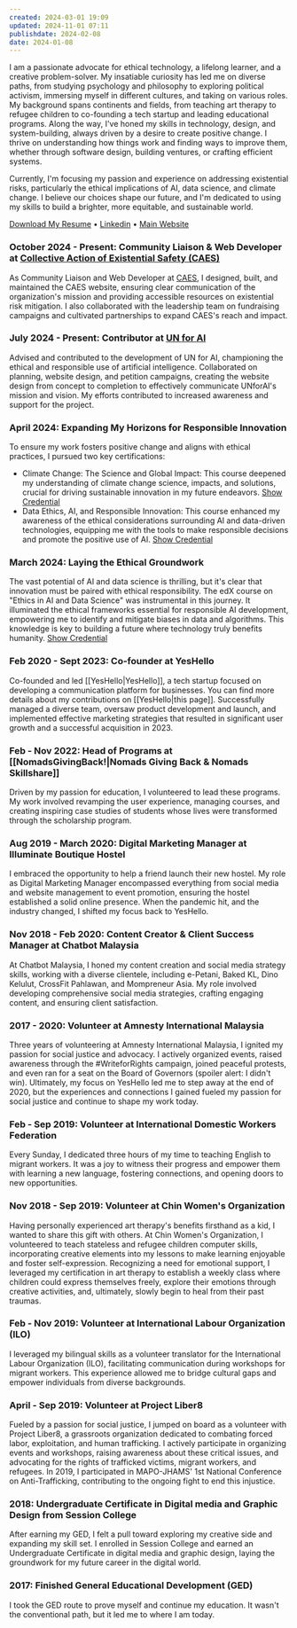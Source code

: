```yaml
---
created: 2024-03-01 19:09
updated: 2024-11-01 07:11
publishdate: 2024-02-08
date: 2024-01-08
---
```

I am a passionate advocate for ethical technology, a lifelong learner, and a creative problem-solver. My insatiable curiosity has led me on diverse paths, from studying psychology and philosophy to exploring political activism, immersing myself in different cultures, and taking on various roles. My background spans continents and fields, from teaching art therapy to refugee children to co-founding a tech startup and leading educational programs. Along the way, I've honed my skills in technology, design, and system-building, always driven by a desire to create positive change. I thrive on understanding how things work and finding ways to improve them, whether through software design, building ventures, or crafting efficient systems.

Currently, I'm focusing my passion and experience on addressing existential risks, particularly the ethical implications of AI, data science, and climate change. I believe our choices shape our future, and I'm dedicated to using my skills to build a brighter, more equitable, and sustainable world.

[Download My Resume](https://drive.google.com/file/d/1ceqUlosfv0jsNER6sbo8OASTF31E06fh/view?usp=sharing) • [Linkedin](https://www.linkedin.com/in/altaficial/ ) • [Main Website](https://altaficial.com)
### October 2024 - Present: Community Liaison & Web Developer at [Collective Action of Existential Safety (CAES)](https://existentialsafety.org)

As Community Liaison and Web Developer at [CAES](https://existentialsafety.org), I designed, built, and maintained the CAES website, ensuring clear communication of the organization's mission and providing accessible resources on existential risk mitigation. I also collaborated with the leadership team on fundraising campaigns and cultivated partnerships to expand CAES's reach and impact.

### July 2024 - Present: Contributor at [UN for AI](https://unforai.org/)

Advised and contributed to the development of UN for AI, championing the ethical and responsible use of artificial intelligence. Collaborated on planning, website design, and petition campaigns, creating the website design from concept to completion to effectively communicate UNforAI's mission and vision. My efforts contributed to increased awareness and support for the project.

### April 2024: Expanding My Horizons for Responsible Innovation

To ensure my work fosters positive change and aligns with ethical practices, I pursued two key certifications:

- Climate Change: The Science and Global Impact: This course deepened my understanding of climate change science, impacts, and solutions, crucial for driving sustainable innovation in my future endeavors. [Show Credential](https://courses.edx.org/certificates/dfe00dc2d0724da8bd4d64b1cd34a717)
- Data Ethics, AI, and Responsible Innovation: This course enhanced my awareness of the ethical considerations surrounding AI and data-driven technologies, equipping me with the tools to make responsible decisions and promote the positive use of AI. [Show Credential](https://courses.edx.org/certificates/656af4871a12402b8c83c1cbe5af7acb)

### March 2024: Laying the Ethical Groundwork

The vast potential of AI and data science is thrilling, but it's clear that innovation must be paired with ethical responsibility. The edX course on "Ethics in AI and Data Science" was instrumental in this journey. It illuminated the ethical frameworks essential for responsible AI development, empowering me to identify and mitigate biases in data and algorithms. This knowledge is key to building a future where technology truly benefits humanity. [Show Credential](https://courses.edx.org/certificates/48041d65c9394837a8329f3b72cedd11)

### Feb 2020 - Sept 2023: Co-founder at YesHello

Co-founded and led [[YesHello|YesHello]], a tech startup focused on developing a communication platform for businesses. You can find more details about my contributions on [[YesHello|this page]]. Successfully managed a diverse team, oversaw product development and launch, and implemented effective marketing strategies that resulted in significant user growth and a successful acquisition in 2023.

### Feb - Nov 2022: Head of Programs at [[NomadsGivingBack!|Nomads Giving Back & Nomads Skillshare]]

Driven by my passion for education, I volunteered to lead these programs. My work involved revamping the user experience, managing courses, and creating inspiring case studies of students whose lives were transformed through the scholarship program.

### Aug 2019 - March 2020: Digital Marketing Manager at Illuminate Boutique Hostel

I embraced the opportunity to help a friend launch their new hostel. My role as Digital Marketing Manager encompassed everything from social media and website management to event promotion, ensuring the hostel established a solid online presence. When the pandemic hit, and the industry changed, I shifted my focus back to YesHello.

### Nov 2018 - Feb 2020: Content Creator & Client Success Manager at Chatbot Malaysia

At Chatbot Malaysia, I honed my content creation and social media strategy skills, working with a diverse clientele, including e-Petani, Baked KL, Dino Kelulut, CrossFit Pahlawan, and Mompreneur Asia. My role involved developing comprehensive social media strategies, crafting engaging content, and ensuring client satisfaction.

### 2017 - 2020: Volunteer at Amnesty International Malaysia

Three years of volunteering at Amnesty International Malaysia, I ignited my passion for social justice and advocacy. I actively organized events, raised awareness through the #WriteforRights campaign, joined peaceful protests, and even ran for a seat on the Board of Governors (spoiler alert: I didn't win). Ultimately, my focus on YesHello led me to step away at the end of 2020, but the experiences and connections I gained fueled my passion for social justice and continue to shape my work today.

### Feb - Sep 2019: Volunteer at International Domestic Workers Federation

Every Sunday, I dedicated three hours of my time to teaching English to migrant workers. It was a joy to witness their progress and empower them with learning a new language, fostering connections, and opening doors to new opportunities.

### Nov 2018 - Sep 2019: Volunteer at Chin Women's Organization

Having personally experienced art therapy's benefits firsthand as a kid, I wanted to share this gift with others. At Chin Women's Organization, I volunteered to teach stateless and refugee children computer skills, incorporating creative elements into my lessons to make learning enjoyable and foster self-expression. Recognizing a need for emotional support, I leveraged my certification in art therapy to establish a weekly class where children could express themselves freely, explore their emotions through creative activities, and, ultimately, slowly begin to heal from their past traumas.

### Feb - Nov 2019: Volunteer at International Labour Organization (ILO)

I leveraged my bilingual skills as a volunteer translator for the International Labour Organization (ILO), facilitating communication during workshops for migrant workers. This experience allowed me to bridge cultural gaps and empower individuals from diverse backgrounds.

### April - Sep 2019: Volunteer at Project Liber8

Fueled by a passion for social justice, I jumped on board as a volunteer with Project Liber8, a grassroots organization dedicated to combating forced labor, exploitation, and human trafficking. I actively participate in organizing events and workshops, raising awareness about these critical issues, and advocating for the rights of trafficked victims, migrant workers, and refugees. In 2019, I participated in MAPO-JHAMS' 1st National Conference on Anti-Trafficking, contributing to the ongoing fight to end this injustice.

### 2018: Undergraduate Certificate in Digital media and Graphic Design from Session College

After earning my GED, I felt a pull toward exploring my creative side and expanding my skill set. I enrolled in Session College and earned an Undergraduate Certificate in digital media and graphic design, laying the groundwork for my future career in the digital world.

### 2017: Finished General Educational Development (GED)

I took the GED route to prove myself and continue my education. It wasn't the conventional path, but it led me to where I am today.
